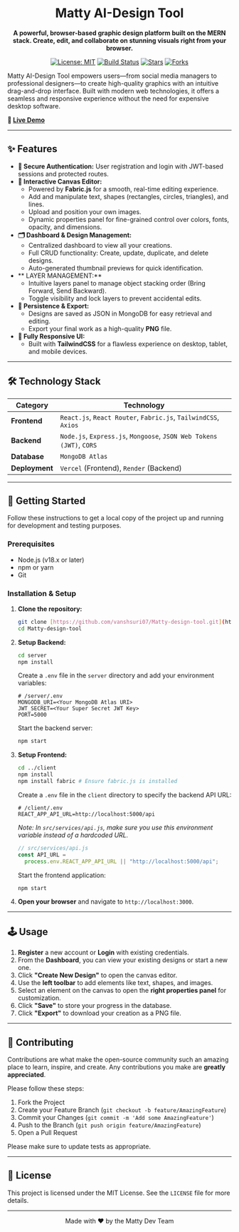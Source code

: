 <div align="center">

# Matty AI-Design Tool

**A powerful, browser-based graphic design platform built on the MERN stack. Create, edit, and collaborate on stunning visuals right from your browser.**

[![License: MIT](https://img.shields.io/badge/License-MIT-blue.svg)](https://opensource.org/licenses/MIT)
[![Build Status](https://img.shields.io/badge/build-passing-brightgreen.svg)](https://github.com/vanshsuri07/Matty-design-tool)
[![Stars](https://img.shields.io/github/stars/vanshsuri07/Matty-design-tool.svg)](https://github.com/vanshsuri07/Matty-design-tool/stargazers)
[![Forks](https://img.shields.io/github/forks/vanshsuri07/Matty-design-tool.svg)](https://github.com/vanshsuri07/Matty-design-tool/network/members)

</div>

Matty AI-Design Tool empowers users—from social media managers to professional designers—to create high-quality graphics with an intuitive drag-and-drop interface. Built with modern web technologies, it offers a seamless and responsive experience without the need for expensive desktop software.

**🚀 [Live Demo](https://matty-design-tool-brown.vercel.app/)**

---

## ✨ Features

- **🔐 Secure Authentication:** User registration and login with JWT-based sessions and protected routes.
- **🎨 Interactive Canvas Editor:**
  - Powered by **Fabric.js** for a smooth, real-time editing experience.
  - Add and manipulate text, shapes (rectangles, circles, triangles), and lines.
  - Upload and position your own images.
  - Dynamic properties panel for fine-grained control over colors, fonts, opacity, and dimensions.
- **🗂️ Dashboard & Design Management:**
  - Centralized dashboard to view all your creations.
  - Full CRUD functionality: Create, update, duplicate, and delete designs.
  - Auto-generated thumbnail previews for quick identification.
- ** LAYER MANAGEMENT:**
  - Intuitive layers panel to manage object stacking order (Bring Forward, Send Backward).
  - Toggle visibility and lock layers to prevent accidental edits.
- **💾 Persistence & Export:**
  - Designs are saved as JSON in MongoDB for easy retrieval and editing.
  - Export your final work as a high-quality **PNG** file.
- **📱 Fully Responsive UI:**
  - Built with **TailwindCSS** for a flawless experience on desktop, tablet, and mobile devices.

---

## 🛠️ Technology Stack

| Category       | Technology                                                           |
| -------------- | -------------------------------------------------------------------- |
| **Frontend**   | `React.js`, `React Router`, `Fabric.js`, `TailwindCSS`, `Axios`      |
| **Backend**    | `Node.js`, `Express.js`, `Mongoose`, `JSON Web Tokens (JWT)`, `CORS` |
| **Database**   | `MongoDB Atlas`                                                      |
| **Deployment** | `Vercel` (Frontend), `Render` (Backend)                              |

---

## 🏁 Getting Started

Follow these instructions to get a local copy of the project up and running for development and testing purposes.

### Prerequisites

- Node.js (v18.x or later)
- npm or yarn
- Git

### Installation & Setup

1.  **Clone the repository:**

    ```bash
    git clone [https://github.com/vanshsuri07/Matty-design-tool.git](https://github.com/vanshsuri07/Matty-design-tool.git)
    cd Matty-design-tool
    ```

2.  **Setup Backend:**

    ```bash
    cd server
    npm install
    ```

    Create a `.env` file in the `server` directory and add your environment variables:

    ```env
    # /server/.env
    MONGODB_URI=<Your MongoDB Atlas URI>
    JWT_SECRET=<Your Super Secret JWT Key>
    PORT=5000
    ```

    Start the backend server:

    ```bash
    npm start
    ```

3.  **Setup Frontend:**

    ```bash
    cd ../client
    npm install
    npm install fabric # Ensure fabric.js is installed
    ```

    Create a `.env` file in the `client` directory to specify the backend API URL:

    ```env
    # /client/.env
    REACT_APP_API_URL=http://localhost:5000/api
    ```

    _Note: In `src/services/api.js`, make sure you use this environment variable instead of a hardcoded URL._

    ```javascript
    // src/services/api.js
    const API_URL =
      process.env.REACT_APP_API_URL || "http://localhost:5000/api";
    ```

    Start the frontend application:

    ```bash
    npm start
    ```

4.  **Open your browser** and navigate to `http://localhost:3000`.

---

## 🕹️ Usage

1.  **Register** a new account or **Login** with existing credentials.
2.  From the **Dashboard**, you can view your existing designs or start a new one.
3.  Click **"Create New Design"** to open the canvas editor.
4.  Use the **left toolbar** to add elements like text, shapes, and images.
5.  Select an element on the canvas to open the **right properties panel** for customization.
6.  Click **"Save"** to store your progress in the database.
7.  Click **"Export"** to download your creation as a PNG file.

---

## 🤝 Contributing

Contributions are what make the open-source community such an amazing place to learn, inspire, and create. Any contributions you make are **greatly appreciated**.

Please follow these steps:

1.  Fork the Project
2.  Create your Feature Branch (`git checkout -b feature/AmazingFeature`)
3.  Commit your Changes (`git commit -m 'Add some AmazingFeature'`)
4.  Push to the Branch (`git push origin feature/AmazingFeature`)
5.  Open a Pull Request

Please make sure to update tests as appropriate.

---

## 📄 License

This project is licensed under the MIT License. See the `LICENSE` file for more details.

---

<div align="center">
  <p>Made with ❤️ by the Matty Dev Team</p>
</div>
